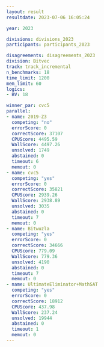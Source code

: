 ```yaml
---
layout: result
resultdate: 2023-07-06 16:05:24

year: 2023

divisions: divisions_2023
participants: participants_2023

disagreements: disagreements_2023
division: Bitvec
track: track_incremental
n_benchmarks: 18
time_limit: 1200
mem_limit: 60
logics:
- BV: 18

winner_par: cvc5
parallel:
- name: 2019-Z3
  competing: "no"
  errorScore: 0
  correctScore: 37107
  CPUScore: 4495.59
  WallScore: 4497.26
  unsolved: 1749
  abstained: 0
  timeout: 6
  memout: 0
- name: cvc5
  competing: "yes"
  errorScore: 0
  correctScore: 35821
  CPUScore: 2939.26
  WallScore: 2938.89
  unsolved: 3035
  abstained: 0
  timeout: 7
  memout: 0
- name: Bitwuzla
  competing: "yes"
  errorScore: 0
  correctScore: 34666
  CPUScore: 779.09
  WallScore: 779.36
  unsolved: 4190
  abstained: 0
  timeout: 7
  memout: 0
- name: UltimateEliminator+MathSAT
  competing: "yes"
  errorScore: 0
  correctScore: 18912
  CPUScore: 437.98
  WallScore: 237.24
  unsolved: 19944
  abstained: 0
  timeout: 1
  memout: 0
---
```

